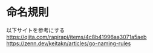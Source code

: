 # 命名規則
以下サイトを参考にする  
https://qiita.com/rapirapi/items/4c8b41996aa3071a5aeb  
https://zenn.dev/keitakn/articles/go-naming-rules
